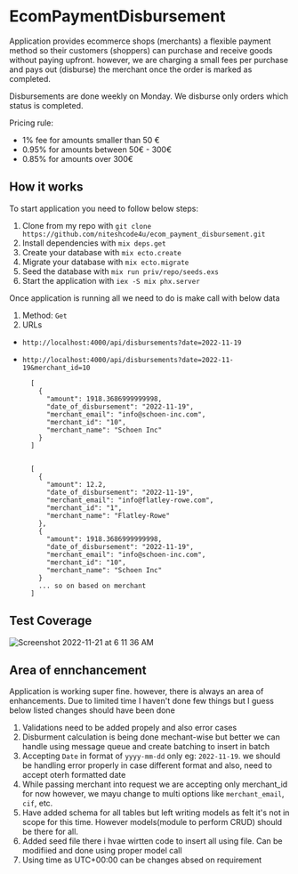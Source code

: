 # EcomPaymentDisbursement

Application provides ecommerce shops (merchants) a flexible payment method so their customers (shoppers) can purchase and receive goods without paying upfront. however, we are charging a small fees per purchase and pays out (disburse) the merchant once the order is marked as completed.

Disbursements are done weekly on Monday. We disburse only orders which status is completed.

Pricing rule:
  * 1% fee for amounts smaller than 50 €
  * 0.95% for amounts between 50€ - 300€
  * 0.85% for amounts over 300€

## How it works

To start application you need to follow below steps:
  1. Clone from my repo with `git clone https://github.com/niteshcode4u/ecom_payment_disbursement.git`
  2. Install dependencies with `mix deps.get`
  3. Create your database with `mix ecto.create`
  4. Migrate your database with `mix ecto.migrate`
  5. Seed the database with `mix run priv/repo/seeds.exs`
  6. Start the application with  `iex -S mix phx.server`

Once application is running all we need to do is make call with below data
  1. Method: `Get`
  2. URLs
  - `http://localhost:4000/api/disbursements?date=2022-11-19`
  - `http://localhost:4000/api/disbursements?date=2022-11-19&merchant_id=10`
    
    
    ```
      [
        {
          "amount": 1918.3686999999998,
          "date_of_disbursement": "2022-11-19",
          "merchant_email": "info@schoen-inc.com",
          "merchant_id": "10",
          "merchant_name": "Schoen Inc"
        }
      ]
      
      
      [
        {
          "amount": 12.2,
          "date_of_disbursement": "2022-11-19",
          "merchant_email": "info@flatley-rowe.com",
          "merchant_id": "1",
          "merchant_name": "Flatley-Rowe"
        },
        {
          "amount": 1918.3686999999998,
          "date_of_disbursement": "2022-11-19",
          "merchant_email": "info@schoen-inc.com",
          "merchant_id": "10",
          "merchant_name": "Schoen Inc"
        }
        ... so on based on merchant
      ]
    ```

## Test Coverage
![Screenshot 2022-11-21 at 6 11 36 AM](https://user-images.githubusercontent.com/20892499/202939819-aa9eab77-ab3b-4fa2-910a-001d62cca315.png)

## Area of ennchancement
Application is working super fine. however, there is always an area of enhancements. Due to limited time I haven't done few things but I guess below listed changes should have been done

  1. Validations need to be added propely and also error cases
  2. Disburment calculation is being done mechant-wise but better we can handle using message queue and create batching to insert in batch
  3. Accepting `Date` in format of `yyyy-mm-dd` only eg: `2022-11-19`. we should be handling error properly in case different format and also, need to accept oterh formatted date
  4. While passing merchant into request we are accepting only merchant_id for now however, we mayu change to multi options like `merchant_email`, `cif`, etc.
  5. Have added schema for all tables but left writing models as felt it's not in scope for this time. However models(module to perform CRUD) should be there for all.
  6. Added seed file there i hvae wirtten code to insert all using file. Can be modifiied and done using proper model call
  7. Using time as UTC+00:00 can be changes absed on requirement
